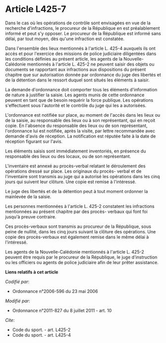 # Article L425-7

Dans le cas où les opérations de contrôle sont envisagées en vue de la recherche d'infractions, le procureur de la République
en est préalablement informé et peut s'y opposer. Le procureur de la République est informé sans délai, par tout moyen, dès
qu'une infraction est constatée. 

Dans l'ensemble des lieux mentionnés à l'article L. 425-4 auxquels ils ont accès et pour l'exercice des missions de police
judiciaire diligentées dans les conditions définies au présent article, les agents de la Nouvelle-Calédonie mentionnés à
l'article L. 425-2 ne peuvent saisir des objets ou documents se rapportant aux infractions aux dispositions du présent
chapitre que sur autorisation donnée par ordonnance du juge des libertés et de la détention dans le ressort duquel sont
situés les éléments à saisir. 

La demande d'ordonnance doit comporter tous les éléments d'information de nature à justifier la saisie. Les agents munis de
cette ordonnance peuvent en tant que de besoin requérir la force publique. Les opérations s'effectuent sous l'autorité et le
contrôle du juge qui les a autorisées. 

L'ordonnance est notifiée sur place, au moment de l'accès dans les lieux ou de la saisie, au responsable des lieux ou à son
représentant, qui en reçoit copie. En l'absence du responsable des lieux ou de son représentant, l'ordonnance lui est
notifiée, après la visite, par lettre recommandée avec demande d'avis de réception. La notification est réputée faite à la
date de réception figurant sur l'avis. 

Les éléments saisis sont immédiatement inventoriés, en présence du responsable des lieux ou des locaux, ou de son
représentant. 

L'inventaire est annexé au procès-verbal relatant le déroulement des opérations dressé sur place. Les originaux du procès-
verbal et de l'inventaire sont transmis au juge qui a autorisé les opérations dans les cinq jours qui suivent leur clôture.
Une copie est remise à l'intéressé. 

Le juge des libertés et de la détention peut à tout moment ordonner la mainlevée de la saisie. 

Les personnes mentionnées à l'article L. 425-2 constatent les infractions mentionnées au présent chapitre par des procès-
verbaux qui font foi jusqu'à preuve contraire. 

Ces procès-verbaux sont transmis au procureur de la République, sous peine de nullité, dans les cinq jours suivant la clôture
des opérations. Une copie des procès-verbaux est également remise dans le même délai à l'intéressé. 

Les agents de la Nouvelle-Calédonie mentionnés à l'article L. 425-2 peuvent être requis par le procureur de la République, le
juge d'instruction ou les officiers ou agents de police judiciaire afin de leur prêter assistance.

**Liens relatifs à cet article**

_Codifié par_:

  - Ordonnance n°2006-596 du 23 mai 2006

_Modifié par_:

  - Ordonnance n°2011-827 du 8 juillet 2011 - art. 10

_Cite_:

  - Code du sport. - art. L425-2
  - Code du sport. - art. L425-4
